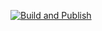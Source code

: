 [![Build and Publish](https://github.com/anarion80/ghost_cloudinary_docker/actions/workflows/build-and-publish.yml/badge.svg)](https://github.com/anarion80/ghost_cloudinary_docker/actions/workflows/build-and-publish.yml)
